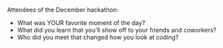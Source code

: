 Attendees of the December hackathon: 

* What was YOUR favorite moment of the day? 
* What did you learn that you'll show off to your friends and coworkers? 
* Who did you meet that changed how you look at coding?
